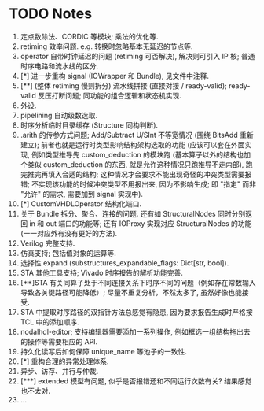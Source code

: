 # TODO Notes

1. 定点数除法、CORDIC 等模块; 乘法的优化等.
2. retiming 效率问题. e.g. 转换时忽略基本无延迟的节点等.
3. operator 自带时钟延迟的问题 (retiming 可否解决), 解决则可引入 IP 核; 普通时序电路和流水线的区分.
4. [*] 进一步重构 signal (IOWrapper 和 Bundle), 见文件中注释.
5. [**] (整体 retiming 慢则拆分) 流水线拼接 (直接对接 / ready-valid); ready-valid 反压打断问题; 同功能的组合逻辑和状态机实现.
6. 外设.
7. pipelining 自动级数选取.
8.  时序分析临时目录缓存 (Structure 同构判断).
9.  .arith 的传参方式问题; Add/Subtract U/SInt 不等宽情况 (围绕 BitsAdd 重新建立); 前者也就是运行时类型影响结构架构选取的功能 (应该可以套在外面实现, 例如类型推导先 custom_deduction 的模块跑 (基本算子以外的结构也加个类似 custom_deduction 的东西, 就是允许这种情况只跑推导不走内部), 跑完推完再填入合适的结构; 这种情况才会要求不能出现奇怪的冲突类型需要报错; 不实现该功能的时候冲突类型不用报出来, 因为不影响生成; 即 "指定" 而非 "允许" 的需求, 需要加到 signal 实现中).
10. [*] CustomVHDLOperator 结构化端口.
11. 关于 Bundle 拆分、聚合、连接的问题. 还有如 StructuralNodes 同时分别返回 in 和 out 端口的功能等; 还有 IOProxy 实现对应 StructuralNodes 的功能 (一一对应外有没有更好的方法).
12. Verilog 完整支持.
13. 仿真支持; 包括值对象的运算等.
14. 选择性 expand (substructures_expandable_flags: Dict[str, bool]).
15. STA 其他工具支持; Vivado 时序报告的解析功能完善.
16. [**]STA 有关同算子处于不同连接关系下时序不同的问题（例如存在常数输入导致各关键路径可能降低）; 尽量不重复分析，不然太多了, 虽然好像也能接受.
17. STA 中提取时序路径的双指针方法总感觉有隐患, 因为要求报告生成时严格按 TCL 中的添加顺序.
18. nodalhdl-editor; 支持编辑器需要添加一系列操作, 例如框选一组结构拖出去的操作等需要相应的 API.
19. 持久化读写后如何保障 unique_name 等池子的一致性.
20. [*] 重构合理的异常处理体系.
21. 异步、访存、并行与仲裁.
22. [***] extended 模型有问题, 似乎是否报错还和不同运行次数有关? 结果感觉也不太对.
23. ...
